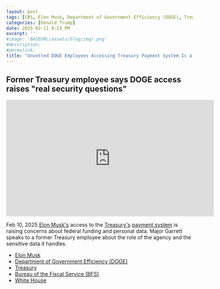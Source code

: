 ```yaml
---
layout: post
tags: [CBS, Elon Musk, Department of Government Efficiency (DOGE), Treasury, Bureau of the Fiscal Service (BFS), White House, president (POTUS), politics]
categories: [Donald Trump]
date: 2025-02-11 9:23 PM
excerpt: ''
#image: 'BASEURL/assets/blog/img/.png'
#description:
#permalink:
title: "Unvetted DOGE Employees Accessing Treasury Payment System Is a Serious Security Risk"
---
```



## Former Treasury employee says DOGE access raises "real security questions"

<iframe width="560" height="315" src="https://www.youtube.com/embed/H-mjKxeT6ww?si=dFaau76dZ30J-hJE" title="YouTube video player" frameborder="0" allow="accelerometer; autoplay; clipboard-write; encrypted-media; gyroscope; picture-in-picture; web-share" referrerpolicy="strict-origin-when-cross-origin" allowfullscreen></iframe>

Feb 10, 2025
[Elon Musk's](https://x.com///elonmusk/) access to the [Treasury's](https://home.treasury.gov/) [payment system](http://www.fiscal.treasury.gov/) is raising concerns about federal funding and personal data. Major Garrett speaks to a former Treasury employee about the role of the agency and the sensitive data it handles.

- [Elon Musk](https://x.com/elonmusk/)
- [Department of Government Efficiency (DOGE)](https://doge.gov/)
- [Treasury](https://home.treasury.gov/)
- [Bureau of the Fiscal Service (BFS)](http://www.fiscal.treasury.gov/)
- [White House](https://www.whitehouse.gov/)

